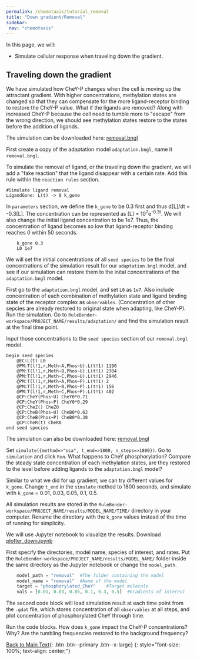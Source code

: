 ```yaml
---
permalink: /chemotaxis/tutorial_removal
title: "Down gradient/Removal"
sidebar: 
 nav: "chemotaxis"
---
```


In this page, we will:
 - Simulate cellular response when traveling down the gradient.

## Traveling down the gradient

We have simulated how CheY-P changes when the cell is moving up the attractant gradient. With higher concentrations, methylation states are changed so that they can compensate for the more ligand-receptor binding to restore the CheY-P value. What if the ligands are removed? Along with increased CheY-P because the cell need to tumble more to "escape" from the wrong direction, we should see methylation states restore to the states before the addition of ligands.

The simulation can be downloaded here: <a href="https://purpleavatar.github.io/multiscale_biological_modeling/downloads/downloadable/removal.bngl" download="removal.bngl">removal.bngl</a>

First create a copy of the adaptation model `adaptation.bngl`, name it `removal.bngl`.

To simulate the removal of ligand, or the traveling down the gradient, we will add a "fake reaction" that the ligand disappear with a certain rate. Add this rule within the `reaction rules` section.

	#Simulate ligand removal
	LigandGone: L(t) -> 0 k_gone

In `parameters` section, we define the `k_gone` to be 0.3 first and thus d[L]/dt = -0.3[L]. The concentration can be represented as [L] = 10<sup>7</sup>e<sup>-0.3t</sup>. We will also change the initial ligand concentration to be 1e7. Thus, the concentration of ligand becomes so low that ligand-receptor binding reaches 0 within 50 seconds.

		k_gone 0.3
		L0 1e7

We will set the initial concentrations of all `seed species` to be the final concentrations of the simulation result for our `adaptation.bngl` model, and see if our simulation can restore them to the inital concentrations of the `adaptation.bngl` model. 

First go to the `adaptation.bngl` model, and set `L0` as `1e7`. Also include concentration of each combination of methylation state and ligand binding state of the receptor complex as `observables`. (Concentration of other sepcies are already restored to original state when adapting, like CheY-P). Run the simulation. Go to `RuleBender-workspace/PROJECT_NAME/results/adaptation/` and find the simulation result at the final time point. 

Input those concentrations to the `seed species` section of our `removal.bngl` model.

	begin seed species
		@EC:L(t) L0
		@PM:T(l!1,r,Meth~A,Phos~U).L(t!1) 1190
		@PM:T(l!1,r,Meth~B,Phos~U).L(t!1) 2304
		@PM:T(l!1,r,Meth~C,Phos~U).L(t!1) 2946
		@PM:T(l!1,r,Meth~A,Phos~P).L(t!1) 2
		@PM:T(l!1,r,Meth~B,Phos~P).L(t!1) 156
		@PM:T(l!1,r,Meth~C,Phos~P).L(t!1) 402
		@CP:CheY(Phos~U) CheY0*0.71
		@CP:CheY(Phos~P) CheY0*0.29
		@CP:CheZ() CheZ0
		@CP:CheB(Phos~U) CheB0*0.62
		@CP:CheB(Phos~P) CheB0*0.38
		@CP:CheR(t) CheR0
	end seed species

The simulation can also be downloaded here: <a href="https://purpleavatar.github.io/multiscale_biological_modeling/downloads/downloadable/removal.bngl" download="removal.bngl">removal.bngl</a>

Set `simulate({method=>"ssa", t_end=>1800, n_steps=>1800})`. Go to `simulation` and click `Run`. What happens to CheY phosphorylation? Compare the steady state concentration of each methylation states, are they restored to the level before adding ligands to the `adaptation.bngl` model?

Similar to what we did for up gradient, we can try different values for `k_gone`. Change `t_end` in the `simulate` method to 1800 seconds, and simulate with `k_gone` = 0.01, 0.03, 0.05, 0.1, 0.5.

All simulation results are stored in the `RuleBender-workspace/PROJECT_NAME/results/MODEL_NAME/TIME/` directory in your computer. Rename the directory with the `k_gone` values instead of the time of running for simplicity. 

We will use Jupyter notebook to visualize the results. Download 
<a href="https://purpleavatar.github.io/multiscale_biological_modeling/downloads/downloadable/plotter_down.ipynb" download="plotter_down.ipynb">plotter_down.ipynb</a>

First specify the directories, model name, species of interest, and rates. Put the `RuleBender-workspace/PROJECT_NAME/results/MODEL_NAME/` folder inside the same directory as the Jupyter notebook or change the `model_path`.

~~~ python
	model_path = "removal"  #The folder containing the model
	model_name = "removal"  #Name of the model
	target = "phosphorylated_CheY"    #Target molecule
	vals = [0.01, 0.03, 0.05, 0.1, 0.3, 0.5]  #Gradients of interest
~~~

The second code block will load simulation result at each time point from the `.gdat` file, which stores concentration of all `observables` at all steps, and plot concentration of phosphorylated CheY through time.

Run the code blocks. How does `k_gone` impact the CheY-P concentrations? Why? Are the tumbling frequencies restored to the background frequency?



[^Krembel2015]: Krembel A., Colin R., Sourijik V. 2015. Importance of multiple methylation sites in *Escherichia coli* chemotaxis. [Available online](https://journals.plos.org/plosone/article?id=10.1371/journal.pone.0145582)




[Back to Main Text](home_gradient){: .btn .btn--primary .btn--x-large}
{: style="font-size: 100%; text-align: center;"}





